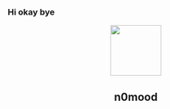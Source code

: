 ### Hi okay bye
<p align="center">
 <img width="100px" src="https://lh3.googleusercontent.com/fNxbMXlsgJi8D1dwnTnmTBAfwZsrAVS2WrU3EtpmZtiBLer0oU62Rmk-9FGiT2j-0tSO3O5dQvVa7dcs0uK3SZjZFwhXi6K0gZ9HLpOc" />
 <h2 align="center">n0mood</h2>
 <p align="center"></p>
</p>

<!--
**n0mood/n0mood** is a ✨ _special_ ✨ repository because its `README.md` (this file) appears on your GitHub profile.

Here are some ideas to get you started:

- 🔭 I’m currently working on ...
- 🌱 I’m currently learning ...
- 👯 I’m looking to collaborate on ...
- 🤔 I’m looking for help with ...
- 💬 Ask me about ...
- 📫 How to reach me: ...
- 😄 Pronouns: ...
- ⚡ Fun fact: ...
-->

